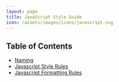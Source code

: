 ```yaml
---
layout: page
title: JavaScript Style Guide
icon: /assets/images/icons/javascript.svg
---
```


## Table of Contents

- [Naming](#naming)
- [Javascript Style Rules](#swift-style-rules)
- [Javascript Formatting Rules](#swift-formatting-rules)
